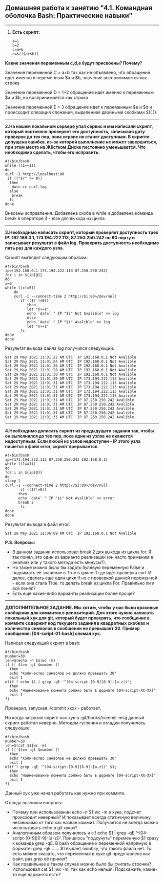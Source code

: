 ## Домашняя работа к занятию "4.1. Командная оболочка Bash: Практические навыки"
---

1. __Есть скрипт:__

	   a=1
	   b=2
	   c=a+b
	   e=$(($a+$b))
    
__Какие значения переменным c,d,e будут присвоены? Почему?__

Значение переменной С = a+b так как не объявлено, что обращение идет именно к переменным $a и $b, значение воспринимается как строка

Значение переменной D = 1+2 обращение идет именно к переменным $a и $b, но воспринимается как строка

Значение переменной E = 3 обращение идет к переменным $a и $b и происходит операция сложения, выделенная двойными скобками $(( )).

---
__2.На нашем локальном сервере упал сервис и мы написали скрипт, который постоянно проверяет его доступность, записывая дату проверок до тех пор, пока сервис не станет доступным. В скрипте допущена ошибка, из-за которой выполнение не может завершиться, при этом место на Жёстком Диске постоянно уменьшается. Что необходимо сделать, чтобы его исправить:__

	#!/bin/bash
	while ((1==1))
	do
	curl -I http://localhost:80
	 if (("$?" != 0))
	  then
	   date >> curl.log
	  else
	   break
	  fi
	done
Внесены исправления. Добавлена скоба в while и добавлена команда break в операторе if - else для выхода из цикла.

---
__3.Необходимо написать скрипт, который проверяет доступность трёх IP: 192.168.0.1, 173.194.222.113, 87.250.250.242 по 80 порту и записывает результат в файл log. 
Проверять доступность необходимо пять раз для каждого узла.__

Скрипт выглядит следующим образом:

	#!/bin/bash
	ip=(192.168.0.1 173.194.222.113 87.250.250.242)
	for i in ${ip[@]}
	do
	x=0
	while ((x!=5))
	    do
	    curl -I --connect-time 2 http://$i:80>/dev/null
	       if (($? !=0))
	          then
	          let "x+=1"
	          echo `date` " IP "$i" Not Avalible" >> log
	          else
	          echo `date` " IP "$i" Avalible" >> log
	          let "x+=1"
	       fi
	done
	done
Результат вывода файла log получился следующий:

	Sat 29 May 2021 11:01:22 AM UTC  IP 192.168.0.1 Not Avalible
	Sat 29 May 2021 11:01:24 AM UTC  IP 192.168.0.1 Not Avalible
	Sat 29 May 2021 11:01:26 AM UTC  IP 192.168.0.1 Not Avalible
	Sat 29 May 2021 11:01:28 AM UTC  IP 192.168.0.1 Not Avalible
	Sat 29 May 2021 11:01:30 AM UTC  IP 192.168.0.1 Not Avalible
	Sat 29 May 2021 11:01:30 AM UTC  IP 173.194.222.113 Avalible
	Sat 29 May 2021 11:01:31 AM UTC  IP 173.194.222.113 Avalible
	Sat 29 May 2021 11:01:31 AM UTC  IP 173.194.222.113 Avalible
	Sat 29 May 2021 11:01:31 AM UTC  IP 173.194.222.113 Avalible
	Sat 29 May 2021 11:01:31 AM UTC  IP 173.194.222.113 Avalible
	Sat 29 May 2021 11:01:31 AM UTC  IP 87.250.250.242 Avalible
	Sat 29 May 2021 11:01:31 AM UTC  IP 87.250.250.242 Avalible
	Sat 29 May 2021 11:01:31 AM UTC  IP 87.250.250.242 Avalible
	Sat 29 May 2021 11:01:31 AM UTC  IP 87.250.250.242 Avalible
	Sat 29 May 2021 11:01:31 AM UTC  IP 87.250.250.242 Avalible

---
__4.Необходимо дописать скрипт из предыдущего задания так, чтобы он выполнялся до тех пор, пока один из узлов не окажется недоступным. 
Если любой из узлов недоступен - IP этого узла пишется в файл error, скрипт прерывается.__

	#!/bin/bash
	ip=(173.194.222.113 87.250.250.242 192.168.0.1)
	while ((1==1))
	do
	for i in ${ip[@]}
	do
	sleep 2
	curl -I --connect-time 2 http://$i:80>/dev/null
	       if (($?!=0))
		  then
		  echo `date` " IP "$i" Not Avalible" >> error
		  break 2
	       fi
	done
	done
Результат вывода в файл error:

	Sat 29 May 2021 11:06:09 AM UTC  IP 192.168.0.1 Not Avalible

__P.S. Вопросы:__
- В данном задании использовал break 2 для выхода из цикла for. Я так понял, это один из варианто реализации (он часто применим в реалиях или у такого метода есть минусы?). 
- Но также можно было бы задать булевую переменную False и поднимать её значение в True в цикле if где идёт проверка curl. И далее, сделать ещё один цикл if но с проверкой данной переменной - если она стала True, то делать break из цикла For. Правильно ли я всё понял? 
- Есть ещё какие-либо варианты реализации более проще?

---
__ДОПОЛНИТЕЛЬНОЕ ЗАДАНИЕ. Мы хотим, чтобы у нас были красивые сообщения для коммитов в репозиторий. Для этого нужно написать локальный хук для git, который будет проверять, что сообщение в коммите содержит код текущего задания в квадратных скобках и количество символов в сообщении не превышает 30. Пример сообщения: [04-script-01-bash] сломал хук.__

Написал следующий скрипт в bash:

	#!/bin/bash
	number=30
	len=$(echo -n $1|wc -m)
	if [[ $len -gt $number ]]
	  then
	  echo "Количество символов не должно превышать 30"
	  exit 1
	elif ! echo $1 | grep -qE '^(04-script-[0-9][0-9]-[a-z])';
	  then
	  echo "Наименование коммита должно быть в формате [04-script-XX-XX]"
	  exit 1
	fi
Проверил, запуская ./commit xxxx - работает.

Но когда загрузил скрипт как хук в .git/hooks/commit-msg данный скрипт работал неверно. Методом гугления и отладки получилось следующее:

	#!/bin/bash
	number=30
	len=$(cat $1|wc -m)
	if [[ $len -gt $number ]]
	  then
	  echo "Количество символов не должно превышать 30"
	  exit 1
	elif ! grep -qE '^(04-script-[0-9][0-9]-[a-z])' $1;
	  then
	  echo "Наименование коммита должно быть в формате [04-script-XX-XX]"
	  exit 1
	fi

Данный хук уже начал работать как нужно при коммите.

Отсюда возникли вопросы:
- Почему при использовании echo -n $1|wc -m в хуке, подсчет происходит неверный? И показывает всегда статичную величину, независимо от того как назван коммит. Получается не всегда можно использовать echo в git хуках?
- Аналогичным образом получилось и с ! echo $1 | grep -qE '^(04-script-[0-9][0-9]-[a-z])'. Пришлось "подсунуть" переменную $1 сразу к команде grep -qE. В bash обращение к переменной напрямую в формате: grep -qE ...... $1 выдает ошибку, что такого файла нет. То есть можно сказать, что переменная в хуке git представлена как файл, раз grep её принял? 
- Как правильнее в таком случае можно было бы считать строчки? Использовал cat $1 |wc -m, так как echo нельзя. Подскажите, какие-то ещё варианты есть?
